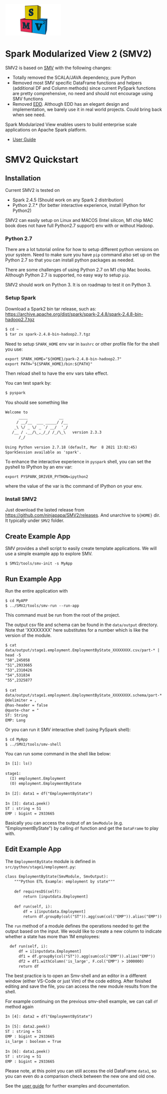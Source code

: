 
![SMV2](docs/images/smv2-logo-100px.png)

# Spark Modularized View 2 (SMV2)

SMV2 is based on [SMV](https://github.com/TresAmigosSD/SMV) with the following changes:

* Totally removed the SCALA/JAVA dependency, pure Python
* Removed most SMV specific DataFrame functions and helpers (additional DF and Column methods) since current PySpark functions are pretty comprehensive, no need and should not encourage using SMV functions
* Removed [EDD](https://github.com/TresAmigosSD/SMV/blob/master/docs/user/edd.md). Although EDD has an elegant design and implementation, we barely use it in real world projects. Could bring back when see need.
  
Spark Modularized View enables users to build enterprise scale applications on Apache Spark platform.

* [User Guide](docs/user/0_user_toc.md)

# SMV2 Quickstart

## Installation

Current SMV2 is tested on 

* Spark 2.4.5 (Should work on any Spark 2 distribution)
* Python 2.7.* (for better interactive experience, install IPython for Python2)

SMV2 can easily setup on Linux and MACOS (Intel silicon, M1 chip MAC book does not have full Python2.7 support) env with or without Hadoop. 

### Python 2.7 
There are a lot tutorial online for how to setup different python versions on your system. Need to make sure you have `pip` command also set up 
on the Python 2.7 so that you can install python packages as needed.

There are some challenges of using Python 2.7 on M1 chip Mac books. Although Python 2.7 is supported, no easy way to setup `pip`. 

SMV2 should work on Python 3. It is on roadmap to test it on Python 3.

### Setup Spark
Download a Spark2 bin tar release, such as: https://archive.apache.org/dist/spark/spark-2.4.8/spark-2.4.8-bin-hadoop2.7.tgz

```sh
$ cd ~
$ tar zx spark-2.4.8-bin-hadoop2.7.tgz
```

Need to setup `SPARK_HOME` env var in `bashrc` or other profile file for the shell you use:
```
export SPARK_HOME="${HOME}/park-2.4.8-bin-hadoop2.7"
export PATH="${SPARK_HOME}/bin:${PATH}"
```
Then reload shell to have the env vars take effect.

You can test spark by:

```sh
$ pyspark
```

You should see something like

```
Welcome to
      ____              __
     / __/__  ___ _____/ /__
    _\ \/ _ \/ _ `/ __/  '_/
   /__ / .__/\_,_/_/ /_/\_\   version 2.3.3
      /_/

Using Python version 2.7.18 (default, Mar  8 2021 13:02:45)
SparkSession available as 'spark'.
```

To enhance the interactive experience in `pyspark` shell, you can set the pyshell to IPython by an env var:
```
export PYSPARK_DRIVER_PYTHON=ipython2
```
where the value of the var is thc command of IPython on your env.

### Install SMV2 

Just download the lasted release from https://github.com/ninjapapa/SMV2/releases. And unarchive to `${HOME}` dir. It typically under `SMV2` folder.

## Create Example App

SMV provides a shell script to easily create template applications. We will use a simple example app to explore SMV.

```shell
$ SMV2/tools/smv-init -s MyApp
```

## Run Example App

Run the entire application with

```shell
$ cd MyAPP
$ ../SMV2/tools/smv-run --run-app
```

This command must be run from the root of the project.

The output csv file and schema can be found in the `data/output` directory. Note that 'XXXXXXXX' here substitutes for a number which is like the version of the module.

```shell
$ cat data/output/stage1.employment.EmploymentByState_XXXXXXXX.csv/part-* | head -5
"50",245058
"51",2933665
"53",2310426
"54",531834
"55",2325877

$ cat data/output/stage1.employment.EmploymentByState_XXXXXXXX.schema/part-*
@delimiter = ,
@has-header = false
@quote-char = "
ST: String
EMP: Long
```

Or you can run it SMV interactive shell (using PySpark shell):
```shell
$ cd MyApp
$ ../SMV2/tools/smv-shell
```

You can run some command in the shell like below:
```
In [1]: ls()

stage1:
  (I) employment.Employment
  (O) employment.EmploymentByState

In [2]: data1 = df("EmploymentByState")

In [3]: data1.peek()
ST : string = 51
EMP : bigint = 2933665
```

Basically you can access the output of an `SmvModule` (e.g. "EmploymentByState") by calling `df` function and get the `DataFrame` to play with.

## Edit Example App

The `EmploymentByState` module is defined in `src/python/stage1/employment.py`:

```shell
class EmploymentByState(SmvModule, SmvOutput):
    """Python ETL Example: employment by state"""

    def requiresDS(self):
        return [inputdata.Employment]

    def run(self, i):
        df = i[inputdata.Employment]
        return df.groupBy(col("ST")).agg(sum(col("EMP")).alias("EMP"))
```

The `run` method of a module defines the operations needed to get the output based on the input. We would like to create a new column to indicate 
whether a state has more than 1M employees:

```shell
  def run(self, i):
      df = i[inputdata.Employment]
      df1 = df.groupBy(col("ST")).agg(sum(col("EMP")).alias("EMP"))
      df2 = df1.withColumn('is_large', F.col("EMP") > 1000000)
      return df
```

The best practice is to open an Smv-shell and an editor in a different window (either VS-Code or just Vim) of the code editing. 
After finished editing and save the file, you can access the new module results from the shell.

For example continuing on the previous smv-shell example, we can call `df` method again

```
In [4]: data2 = df("EmploymentByState")

In [5]: data2.peek()
ST : string = 51
EMP : bigint = 2933665
is_large : boolean = True

In [6]: data1.peek()
ST : string = 51
EMP : bigint = 2933665
```

Please note, at this point you can still access the old DataFrame `data1`, so you can even do a comparison check between the new one 
and old one.

See the [user guide](docs/user/0_user_toc.md) for further examples and documentation.
